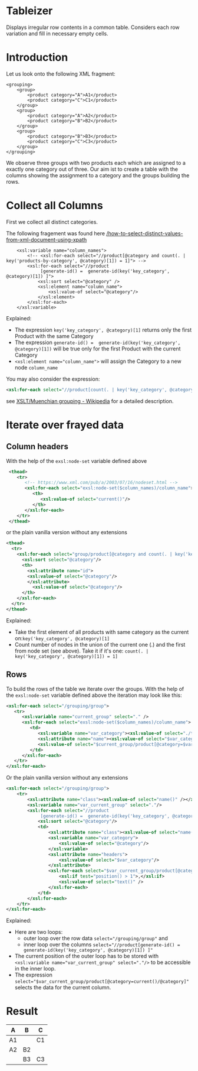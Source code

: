 # Tableizer
Displays irregular row contents in a common table. Considers each row variation and fill in necessary empty cells.

# Introduction

Let us look onto the following XML fragment:
```
<grouping>
    <group>
        <product category="A">A1</product>
        <product category="C">C1</product>
    </group>
    <group>
        <product category="A">A2</product>
        <product category="B">B2</product>
    </group>
    <group>
        <product category="B">B3</product>
        <product category="C">C3</product>
    </group>
</grouping>
```
We observe three groups with two products each which are assigned to a exactly
one category out of three. Our aim ist to create a table with the columns
showing the assignment to a category and the groups building the rows.


# Collect all Columns

First we collect all distinct categories.

The following fragement was found here
[/how-to-select-distinct-values-from-xml-document-using-xpath](https://stackoverflow.com/questions/2871707/how-to-select-distinct-values-from-xml-document-using-xpath)
```
    <xsl:variable name="column_names">
        <!-- <xsl:for-each select="//product[@category and count(. | key('products-by-category', @category)[1]) = 1]"> -->
        <xsl:for-each select="//product
             [generate-id() =  generate-id(key('key_category', @category)[1]) ]">
            <xsl:sort select="@category" />
            <xsl:element name="column_name">
                <xsl:value-of select="@category"/>
            </xsl:element>
        </xsl:for-each>
    </xsl:variable>
```
Explained:
* The expression `key('key_category', @category)[1]` returns only the first Product
with the same Category
* The expression `generate-id() =  generate-id(key('key_category', @category)[1])`
will be true only for the first Product with the current Category
* `<xsl:element name="column_name">` will assign the Category 
to a new node `column_name`

You may also consider the expression:
```xml
<xsl:for-each select="//product[count(. | key('key_category', @category)[1]) = 1]">
```
see 
[XSLT/Muenchian grouping - Wikipedia](https://en.wikipedia.org/wiki/XSLT/Muenchian_grouping)
for a detailed description.

# Iterate over frayed data

## Column headers

With the help of the `exsl:node-set` variable defined above
```xml
 <thead>
    <tr>
       <!-- https://www.xml.com/pub/a/2003/07/16/nodeset.html -->
       <xsl:for-each select="exsl:node-set($column_names)/column_name">
          <th>
             <xsl:value-of select="current()"/>
          </th>
       </xsl:for-each>
    </tr>
 </thead>
```

or the plain vanilla version without any extensions
```xml
<thead>
  <tr>
    <xsl:for-each select="group/product[@category and count(. | key('key_category', @category)[1]) = 1]">
      <xsl:sort select="@category"/>
      <th>
        <xsl:attribute name="id">
        <xsl:value-of select="@category"/>
        </xsl:attribute>
          <xsl:value-of select="@category"/>
      </th>
    </xsl:for-each>
  </tr>
</thead>
```
Explained:
* Take the first element of all products with same
category as the current on:`key('key_category', @category)[1]`
* Count number of nodes in the union of the current one (.) 
and the first from node set (see above). Take it if it's one:
`count(. | key('key_category', @category)[1]) = 1]`

## Rows

To build the rows of the table we iterate over the groups.
With the help of the `exsl:node-set` variable defined above the iteration
may look like this:
```xml
<xsl:for-each select="/grouping/group">
   <tr>
      <xsl:variable name="current_group" select="." />
      <xsl:for-each select="exsl:node-set($column_names)/column_name">
         <td>
            <xsl:variable name="var_category"><xsl:value-of select="./text()"/></xsl:variable>
            <xsl:attribute name="name"><xsl:value-of select="$var_category"/></xsl:attribute>
            <xsl:value-of select="$current_group/product[@category=$var_category]/text()" />
         </td>
      </xsl:for-each>
   </tr>
</xsl:for-each>
```
Or the plain vanilla version without any extensions
```xml
<xsl:for-each select="/grouping/group">
    <tr>
        <xsl:attribute name="class"><xsl:value-of select="name()" /></xsl:attribute>
        <xsl:variable name="var_current_group" select="."/>
        <xsl:for-each select="//product
             [generate-id() =  generate-id(key('key_category', @category)[1]) ]">
            <xsl:sort select="@category"/>
            <td>
                <xsl:attribute name="class"><xsl:value-of select="name()" /></xsl:attribute>
                <xsl:variable name="var_category">
                    <xsl:value-of select="@category"/>
                </xsl:variable>
                <xsl:attribute name="headers">
                    <xsl:value-of select="$var_category"/>
                </xsl:attribute>
                <xsl:for-each select="$var_current_group/product[@category=$var_category]">
                    <xsl:if test="position() > 1">,</xsl:if>
                    <xsl:value-of select="text()" />
                </xsl:for-each>
            </td>
        </xsl:for-each>
    </tr>
</xsl:for-each>
```
Explained:
* Here are two loops:
  * outer loop over the row data `select="/grouping/group"` and
  * inner loop over the columns `select="//product[generate-id() =  generate-id(key('key_category', @category)[1]) ]"` 
* The current position of the outer loop has to be stored with
`<xsl:variable name="var_current_group" select="."/>` to be 
accessible in the inner loop.
* The expression `select="$var_current_group/product[@category=current()/@category]"`
selects the data for the current column.

# Result

| A   | B   | C   |
|-----|-----|-----|
| A1  |     | C1  |
 | A2  | B2  |     |
 |     | B3  | C3  |

